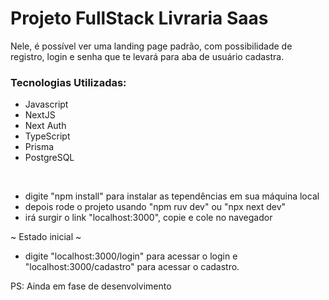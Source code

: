 # Projeto FullStack Livraria Saas
<p>Nele, é possível ver uma landing page padrão, com possibilidade de registro, login e senha que te levará para aba de usuário cadastra.</p>

### Tecnologias Utilizadas:
- Javascript
- NextJS
- Next Auth
- TypeScript
- Prisma
- PostgreSQL

<br>

- digite "npm install" para instalar as tependências em sua máquina local
- depois rode o projeto usando "npm ruv dev" ou "npx next dev"
- irá surgir o link "localhost:3000", copie e cole no navegador

~ Estado inicial ~
- digite "localhost:3000/login" para acessar o login e "localhost:3000/cadastro" para acessar o cadastro.

PS: Ainda em fase de desenvolvimento
